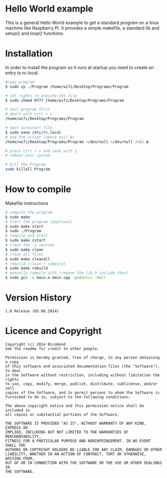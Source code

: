 Hello World example
===================
This is a general Hello World example to get a standard program on a linux machine like Raspberry Pi.
It provides a simple makefile, a standard lib and setup() and loop() functions.

Installation
============

In order to install the program so it runs at startup you need to create an entry to rc.local.

```bash
#copy program
$ sudo cp ./Program /home/wifi/Desktop/Programs/Program

# set rights to execute the file
$ sudo chmod 0777 /home/wifi/Desktop/Programs/Program

# test program first
# abort with crtl + c
/home/wifi/Desktop/Programs/Program

# open autostart file
$ sudo nano /etc/rc.local
# add the script (above exit 0)
/home/wifi/Desktop/Programs/Program </dev/null >/dev/null 2>&1 &

# press ctrl + x and save with y
# reboot your system

# kill the Program
sudo killall Program
```

How to compile
==============

Makefile instructions

```bash
# compile the program
$ sudo make
# start the program (2options)
$ sudo make start
$ sudo ./Program
# compile and start
$ sudo make cstart
# clean the .o sources
$ sudo make clean
# clean all files
$ sudo make cleanall
# rebuild (clean + compile)
$ sudo make rebuild
# manually compile with (remove the lib.h include then)
$ sudo gcc -o main.o main.cpp -pedantic -Wall
```

Version History
===============

```
1.0 Release (05.06.2014)
```

Licence and Copyright
=====================

```
Copyright (c) 2014 NicoHood
See the readme for credit to other people.

Permission is hereby granted, free of charge, to any person obtaining a copy
of this software and associated documentation files (the "Software"), to deal
in the Software without restriction, including without limitation the rights
to use, copy, modify, merge, publish, distribute, sublicense, and/or sell
copies of the Software, and to permit persons to whom the Software is
furnished to do so, subject to the following conditions:

The above copyright notice and this permission notice shall be included in
all copies or substantial portions of the Software.

THE SOFTWARE IS PROVIDED "AS IS", WITHOUT WARRANTY OF ANY KIND, EXPRESS OR
IMPLIED, INCLUDING BUT NOT LIMITED TO THE WARRANTIES OF MERCHANTABILITY,
FITNESS FOR A PARTICULAR PURPOSE AND NONINFRINGEMENT. IN NO EVENT SHALL THE
AUTHORS OR COPYRIGHT HOLDERS BE LIABLE FOR ANY CLAIM, DAMAGES OR OTHER
LIABILITY, WHETHER IN AN ACTION OF CONTRACT, TORT OR OTHERWISE, ARISING FROM,
OUT OF OR IN CONNECTION WITH THE SOFTWARE OR THE USE OR OTHER DEALINGS IN
THE SOFTWARE.
```
